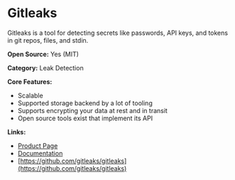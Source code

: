 # Gitleaks

Gitleaks is a tool for detecting secrets like passwords, API keys, and tokens in git repos, files, and stdin.


**Open Source:** Yes (MIT)

**Category:** Leak Detection


**Core Features:**
- Scalable
- Supported storage backend by a lot of tooling
- Supports encrypting your data at rest and in transit
- Open source tools exist that implement its API

**Links:**
- [Product Page](https://aws.amazon.com/s3/)
- [Documentation](https://docs.aws.amazon.com/s3/index.html)
- [https://github.com/gitleaks/gitleaks](https://github.com/gitleaks/gitleaks)